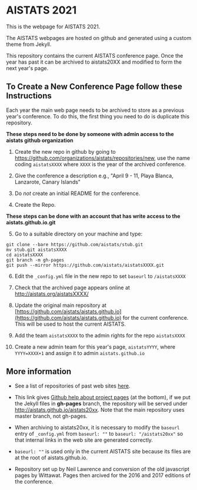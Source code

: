 # AISTATS 2021

This is the webpage for AISTATS 2021.

The AISTATS webpages are hosted on github and generated using a custom theme from Jekyll.



This repository contains the current AISTATS conference page. Once the year has past it can be archived to aistats20XX and modified to form the next year's page.

## To Create a New Conference Page follow these Instructions


Each year the main web page needs to be archived to store as a previous year's conference. To do this, the first thing you need to do is duplicate this repository. 

**These steps need to be done by someone with admin access to the aistats github organization**

1. Create the new repo in github by going to <https://github.com/organizations/aistats/repositories/new>, use the name coding `aistatsXXXX` where `XXXX` is the year of the archived conference. 

2. Give the conference a description e.g., "April 9 - 11, Playa Blanca, Lanzarote, Canary Islands"

3. Do *not* create an initial README for the conference. 

4. Create the Repo.

**These steps can be done with an account that has write access to the aistats.github.io.git**

5. Go to a suitable directory on your machine and type:

```
git clone --bare https://github.com/aistats/stub.git
mv stub.git aistatsXXXX
cd aistatsXXXX
git branch -m gh-pages
git push --mirror https://github.com/aistats/aistatsXXXX.git
```
6. Edit the `_config.yml` file in the new repo to set `baseurl` to `/aistatsXXXX`

7. Check that the archived page appears online at http://aistats.org/aistatsXXXX/

8. Update the original main repository at [https://github.com/aistats/aistats.github.io](https://github.com/aistats/aistats.github.io) for the current conference.
This will be used to host the current AISTATS.

9. Add the team `aistatsXXXX` to the admin rights for the repo `aistatsXXXX`

10. Create a new admin team for this year's page, `aistatsYYYY`, where `YYYY=XXXX+1` and assign it to admin `aistats.github.io` 

## More information

* See
  a list of repositories of past web sites [here](https://github.com/aistats/).

* This link gives [Github help about project
pages](https://help.github.com/articles/user-organization-and-project-pages/)
(at the bottom), if we put the Jekyll files in **gh-pages** branch, the repository
will be served under http://aistats.github.io/aistats20xx. Note that the main
repository uses master branch, not gh-pages.

* When archiving to aistats20xx, it is necessary to modify the ``baseurl``
  entry of ``_config.yml`` from ``baseurl: ""`` to ``baseurl: "/aistats20xx"``
so that internal links in the web site are generated correctly.  

* ``baseurl:
""`` is used only in the current AISTATS site because its files are at the root
of aistats.github.io.

* Repository set up by Neil Lawrence and conversion of the old javascript pages by Wittawat. Pages then arcived for the 2016 and 2017 editions of the conference. 
